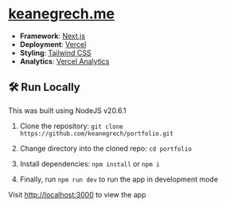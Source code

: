 # [keanegrech.me](https://www.keanegrech.me/)

- **Framework**: [Next.js](https://nextjs.org/)
- **Deployment**: [Vercel](https://vercel.com)
- **Styling**: [Tailwind CSS](https://tailwindcss.com)
- **Analytics**: [Vercel Analytics](https://vercel.com/analytics)

## 🛠 Run Locally

This was built using NodeJS v20.6.1

1. Clone the repository: `git clone https://github.com/keanegrech/portfolio.git`

2. Change directory into the cloned repo: `cd portfolio`

3. Install dependencies: `npm install` or `npm i`

4. Finally, run `npm run dev` to run the app in development mode

Visit [http://localhost:3000](http://localhost:3000) to view the app